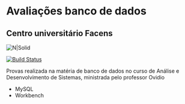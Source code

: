 # Avaliações banco de dados
## Centro universitário Facens

![N|Solid](https://s2.glbimg.com/79pd1VgUsjdDVho5YURl1kEaT3Y=/0x0:300x155/984x0/smart/filters:strip_icc()/i.s3.glbimg.com/v1/AUTH_08fbf48bc0524877943fe86e43087e7a/internal_photos/bs/2021/y/M/W5GFw3Qh2YwD5XkhUM2Q/2012-04-17-mysql-logos.gif)

[![Build Status](https://logospng.org/download/linkedin/logo-linkedin-256.png)](https://www.linkedin.com/in/douglas-machado-6000b9236/)

Provas realizada na matéria de banco de dados no curso de Análise e Desenvolvimento de Sistemas, ministrada pelo professor Ovidio

- MySQL
- Workbench